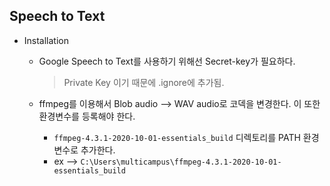 ## Speech to Text

- Installation

  - Google Speech to Text를 사용하기 위해선 Secret-key가 필요하다.

    > Private Key 이기 때문에 .ignore에 추가됨.

  - ffmpeg를 이용해서 Blob audio --> WAV audio로 코덱을 변경한다. 이 또한 환경변수를 등록해야 한다.

    - `ffmpeg-4.3.1-2020-10-01-essentials_build` 디렉토리를 PATH 환경변수로 추가한다.
    - ex -->  `C:\Users\multicampus\ffmpeg-4.3.1-2020-10-01-essentials_build`

     
